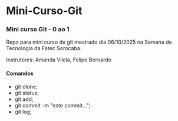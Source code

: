 # Mini-Curso-Git
### Mini curso Git - 0 ao 1
Repo para mini curso de git mestrado dia 06/10/2025 na Semana de Tecnologia da Fatec Sorocaba.

Instrutores: Amanda Vilela, Felipe Bernardo

#### Comandos 
- git clone;
- git status;
- git add; 
- git commit -m "este commit...";
- git log;


